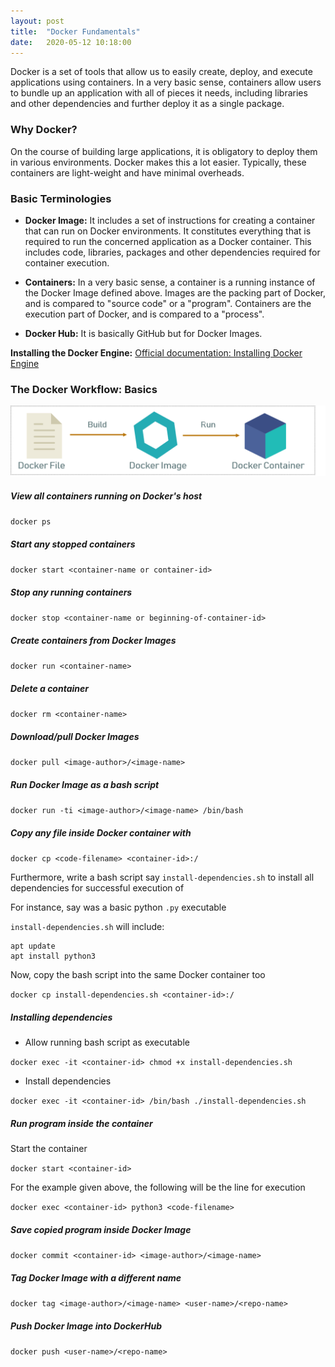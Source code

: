 ```yaml
---
layout: post
title:  "Docker Fundamentals"
date:   2020-05-12 10:18:00
---
```


Docker is a set of tools that allow us to easily create, deploy, and execute applications using containers. In a very basic sense, containers allow users 
to bundle up an application with all of pieces it needs, including libraries and other dependencies and further deploy it as a single package.

### Why Docker?

On the course of building large applications, it is obligatory to deploy them in various environments. 
Docker makes this a lot easier. Typically, these containers are light-weight and have minimal overheads.

### Basic Terminologies

 - **Docker Image:** It includes a set of instructions for creating a container that can run on Docker environments. It constitutes everything that is 
	required to run the concerned application as a Docker container. This includes code, libraries, packages and other dependencies required for container
	execution.
	
 - **Containers:** In a very basic sense, a container is a running instance of the Docker Image defined above. 
	Images are the packing part of Docker, and is compared to "source code" or a "program". 
	Containers are the execution part of Docker, and is compared to a "process".
	
 - **Docker Hub:** It is basically GitHub but for Docker Images.
 
 **Installing the Docker Engine:** [Official documentation: Installing Docker Engine](https://docs.docker.com/engine/install/ubuntu/)

### The Docker Workflow: Basics

![Docker Workflow](/assets/images/docker-intro.png)

##### View all containers running on Docker's host

`docker ps`

##### Start any stopped containers

`docker start <container-name or container-id>`

##### Stop any running containers

`docker stop <container-name or beginning-of-container-id>` 

##### Create containers from Docker Images

`docker run <container-name>`

##### Delete a container

`docker rm <container-name>`

##### Download/pull Docker Images

`docker pull <image-author>/<image-name>`

##### Run Docker Image as a bash script

`docker run -ti <image-author>/<image-name> /bin/bash`

##### Copy any file inside Docker container with <container-id>

`docker cp <code-filename> <container-id>:/`

Furthermore, write a bash script say `install-dependencies.sh` to install all dependencies for successful execution of <code-filename> 

For instance, say <code-filename> was a basic python `.py` executable

`install-dependencies.sh` will include:

	apt update
	apt install python3

Now, copy the bash script into the same Docker container too

`docker cp install-dependencies.sh <container-id>:/`

##### Installing dependencies

 - Allow running bash script as executable 
 
 `docker exec -it <container-id> chmod +x install-dependencies.sh`
	
 - Install dependencies
 
 `docker exec -it <container-id> /bin/bash ./install-dependencies.sh`
	
##### Run program inside the container

Start the container

`docker start <container-id>`

For the example given above, the following will be the line for execution

`docker exec <container-id> python3 <code-filename>`

##### Save copied program inside Docker Image

`docker commit <container-id> <image-author>/<image-name>`

##### Tag Docker Image with a different name

`docker tag <image-author>/<image-name> <user-name>/<repo-name>`

##### Push Docker Image into DockerHub

`docker push <user-name>/<repo-name>`